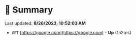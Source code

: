# 📖 Summary
Last updated: **8/26/2023, 10:52:03 AM**

- `GET` [https://google.com](https://google.com) - **Up** (152ms)
